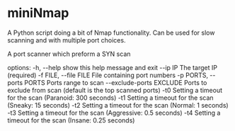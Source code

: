 # miniNmap
A Python script doing a bit of Nmap functionality. Can be used for slow scanning and with multiple port choices.

A port scanner which preform a SYN scan

options:
-h, --help                show this help message and exit
--ip IP                   The target IP (required)
-f FILE, --file FILE      File containing port numbers
-p PORTS, --ports PORTS   Ports range to scan
--exclude-ports EXCLUDE   Ports to exclude from scan (default is the top scanned ports)
-t0                       Setting a timeout for the scan (Paranoid: 300 seconds)
-t1                       Setting a timeout for the scan (Sneaky: 15 seconds)
-t2                       Setting a timeout for the scan (Normal: 1 seconds)
-t3                       Setting a timeout for the scan (Aggressive: 0.5 seconds)
-t4                       Setting a timeout for the scan (Insane: 0.25 seconds)
